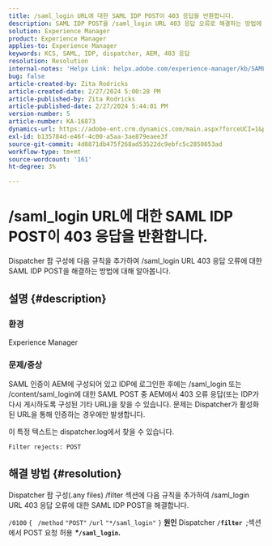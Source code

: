 ```yaml
---
title: /saml_login URL에 대한 SAML IDP POST이 403 응답을 반환합니다.
description: SAML IDP POST을 /saml_login URL 403 응답 오류로 해결하는 방법에 대해 알아봅니다.
solution: Experience Manager
product: Experience Manager
applies-to: Experience Manager
keywords: KCS, SAML, IDP, dispatcher, AEM, 403 응답
resolution: Resolution
internal-notes: 'Helpx Link: helpx.adobe.com/experience-manager/kb/SAML-IDP-POST-to-saml-login-url-returns-403-response-AEM-6-x0.html'
bug: false
article-created-by: Zita Rodricks
article-created-date: 2/27/2024 5:00:28 PM
article-published-by: Zita Rodricks
article-published-date: 2/27/2024 5:44:01 PM
version-number: 5
article-number: KA-16873
dynamics-url: https://adobe-ent.crm.dynamics.com/main.aspx?forceUCI=1&pagetype=entityrecord&etn=knowledgearticle&id=83013ab1-91d5-ee11-9079-6045bd006704
exl-id: b135784d-e46f-4c00-a5aa-3ae879eaee3f
source-git-commit: 4d8871db475f268ad53522dc9ebfc5c2850853ad
workflow-type: tm+mt
source-wordcount: '161'
ht-degree: 3%

---
```


# /saml_login URL에 대한 SAML IDP POST이 403 응답을 반환합니다.


Dispatcher 팜 구성에 다음 규칙을 추가하여 /saml_login URL 403 응답 오류에 대한 SAML IDP POST을 해결하는 방법에 대해 알아봅니다.

## 설명 {#description}


### 환경

Experience Manager

### 문제/증상

SAML 인증이 AEM에 구성되어 있고 IDP에 로그인한 후에는 /saml_login 또는 /content/saml_login에 대한 SAML POST 중 AEM에서 403 오류 응답(또는 IDP가 다시 게시하도록 구성된 기타 URL)을 찾을 수 있습니다.
문제는 Dispatcher가 활성화된 URL을 통해 인증하는 경우에만 발생합니다.

이 특정 텍스트는 dispatcher.log에서 찾을 수 있습니다.

`Filter rejects: POST`


## 해결 방법 {#resolution}


Dispatcher 팜 구성(.any files) /filter 섹션에 다음 규칙을 추가하여 /saml_login URL 403 응답 오류에 대한 SAML IDP POST을 해결합니다.

`/0100` `{ ` `/method` `"POST"` `/url` `"*/saml_login"` `}`
<b>원인</b>
Dispatcher <b>`/filter `</b>;섹션에서 POST 요청 허용 <b>*\**`/saml_login`*.</b>*
